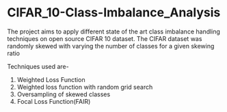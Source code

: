# CIFAR_10-Class-Imbalance_Analysis

The project aims to apply different state of the art class imbalance handling techniques on open source CIFAR 10 dataset.
The CIFAR dataset was randomly skewed with varying the number of classes for a given skewing ratio


Techniques used are-
1. Weighted Loss Function
2. Weighted loss function with random grid search
3. Oversampling of skewed classes
4. Focal Loss Function(FAIR)

